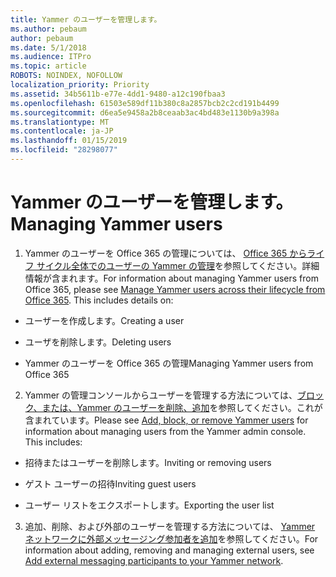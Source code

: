 ```yaml
---
title: Yammer のユーザーを管理します。
ms.author: pebaum
author: pebaum
ms.date: 5/1/2018
ms.audience: ITPro
ms.topic: article
ROBOTS: NOINDEX, NOFOLLOW
localization_priority: Priority
ms.assetid: 34b5611b-e77e-4dd1-9480-a12c190fbaa3
ms.openlocfilehash: 61503e589df11b380c8a2857bcb2c2cd191b4499
ms.sourcegitcommit: d6ea5e9458a2b8ceaab3ac4bd483e1130b9a398a
ms.translationtype: MT
ms.contentlocale: ja-JP
ms.lasthandoff: 01/15/2019
ms.locfileid: "28298077"
---
```

# <a name="managing-yammer-users"></a><span data-ttu-id="9f6d8-102">Yammer のユーザーを管理します。</span><span class="sxs-lookup"><span data-stu-id="9f6d8-102">Managing Yammer users</span></span>

1. <span data-ttu-id="9f6d8-p101">Yammer のユーザーを Office 365 の管理については、 [Office 365 からライフ サイクル全体でのユーザーの Yammer の管理](https://support.office.com/article/6c4c8fff-6444-404a-bffc-f9da0bcc3039)を参照してください。詳細情報が含まれます。</span><span class="sxs-lookup"><span data-stu-id="9f6d8-p101">For information about managing Yammer users from Office 365, please see [Manage Yammer users across their lifecycle from Office 365](https://support.office.com/article/6c4c8fff-6444-404a-bffc-f9da0bcc3039). This includes details on:</span></span>
    
  - <span data-ttu-id="9f6d8-105">ユーザーを作成します。</span><span class="sxs-lookup"><span data-stu-id="9f6d8-105">Creating a user</span></span>
    
  - <span data-ttu-id="9f6d8-106">ユーザを削除します。</span><span class="sxs-lookup"><span data-stu-id="9f6d8-106">Deleting users</span></span>
    
  - <span data-ttu-id="9f6d8-107">Yammer のユーザーを Office 365 の管理</span><span class="sxs-lookup"><span data-stu-id="9f6d8-107">Managing Yammer users from Office 365</span></span>
    
2. <span data-ttu-id="9f6d8-p102">Yammer の管理コンソールからユーザーを管理する方法については、[ブロック、または、Yammer のユーザーを削除、追加](http://alchemyportal.azurewebsites.net/Rule/ManageYammer%20users%20across%20their%20lifecycle%20from%20Office%20365)を参照してください。これが含まれています。</span><span class="sxs-lookup"><span data-stu-id="9f6d8-p102">Please see [Add, block, or remove Yammer users](http://alchemyportal.azurewebsites.net/Rule/ManageYammer%20users%20across%20their%20lifecycle%20from%20Office%20365) for information about managing users from the Yammer admin console. This includes:</span></span> 
    
  - <span data-ttu-id="9f6d8-110">招待またはユーザーを削除します。</span><span class="sxs-lookup"><span data-stu-id="9f6d8-110">Inviting or removing users</span></span>
    
  - <span data-ttu-id="9f6d8-111">ゲスト ユーザーの招待</span><span class="sxs-lookup"><span data-stu-id="9f6d8-111">Inviting guest users</span></span>
    
  - <span data-ttu-id="9f6d8-112">ユーザー リストをエクスポートします。</span><span class="sxs-lookup"><span data-stu-id="9f6d8-112">Exporting the user list</span></span>
    
3. <span data-ttu-id="9f6d8-113">追加、削除、および外部のユーザーを管理する方法については、 [Yammer ネットワークに外部メッセージング参加者を追加](https://support.office.com/article/423653bb-86b2-4eac-9d7e-dca121f7c16c)を参照してください。</span><span class="sxs-lookup"><span data-stu-id="9f6d8-113">For information about adding, removing and managing external users, see [Add external messaging participants to your Yammer network](https://support.office.com/article/423653bb-86b2-4eac-9d7e-dca121f7c16c).</span></span>
    

